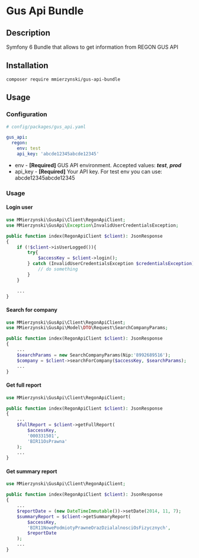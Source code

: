 # Gus Api Bundle

## Description
Symfony 6 Bundle that allows to get information from REGON GUS API

## Installation
```composer require mmierzynski/gus-api-bundle```

## Usage

### Configuration

```yaml
# config/packages/gus_api.yaml

gus_api:
  regon:
    env: test
    api_key: 'abcde12345abcde12345'
```
- env - **[Required]** GUS API environment. Accepted values: **_test_**, **_prod_**
- api_key - **[Required]** Your API key. For test env you can use: abcde12345abcde12345  

### Usage

#### Login user

```php
use MMierzynski\GusApi\Client\RegonApiClient;
use MMierzynski\GusApi\Exception\InvalidUserCredentialsException;

public function index(RegonApiClient $client): JsonResponse
{
    if (!$client->isUserLogged()){
        try{
            $accessKey = $client->login();
        } catch (InvalidUserCredentialsException $credentialsException) {
            // do something
        }
    }

    ...
}
```

#### Search for company

```php
use MMierzynski\GusApi\Client\RegonApiClient;
use MMierzynski\GusApi\Model\DTO\Request\SearchCompanyParams;

public function index(RegonApiClient $client): JsonResponse
{
    ...
    $searchParams = new SearchCompanyParams(Nip:'8992689516');
    $company = $client->searchForCompany($accessKey, $searchParams);
    ...
}

```


#### Get full report

```php
use MMierzynski\GusApi\Client\RegonApiClient;

public function index(RegonApiClient $client): JsonResponse
{
    ...
    $fullReport = $client->getFullReport(
        $accessKey, 
        '000331501', 
        'BIR11OsPrawna'
    );
    ...
}

```


#### Get summary report

```php
use MMierzynski\GusApi\Client\RegonApiClient;

public function index(RegonApiClient $client): JsonResponse
{
    ...
    $reportDate = (new DateTimeImmutable())->setDate(2014, 11, 7);
    $summaryReport = $client->getSummaryReport(
        $accessKey, 
        'BIR11NowePodmiotyPrawneOrazDzialalnosciOsFizycznych', 
        $reportDate
    );
    ...
}

```
